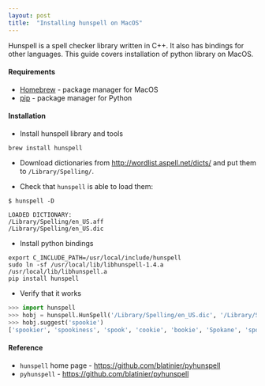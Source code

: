 ```yaml
---
layout: post
title:  "Installing hunspell on MacOS"
---
```


Hunspell is a spell checker library written in C++. It also has
bindings for other languages. This guide covers installation of python library on
MacOS.

#### **Requirements**

- [Homebrew](http://brew.sh) - package manager for MacOS
- [pip](https://pip.readthedocs.io/en/stable/) - package manager for Python

#### **Installation**

* Install hunspell library and tools

```
brew install hunspell
```

* Download dictionaries from <http://wordlist.aspell.net/dicts/> and put them
to `/Library/Spelling/`.

* Check that `hunspell` is able to load them:

```
$ hunspell -D

LOADED DICTIONARY:
/Library/Spelling/en_US.aff
/Library/Spelling/en_US.dic
```

* Install python bindings

```
export C_INCLUDE_PATH=/usr/local/include/hunspell
sudo ln -sf /usr/local/lib/libhunspell-1.4.a /usr/local/lib/libhunspell.a
pip install hunspell
```

* Verify that it works

```python
>>> import hunspell
>>> hobj = hunspell.HunSpell('/Library/Spelling/en_US.dic', '/Library/Spelling/en_US.aff')
>>> hobj.suggest('spookie')
['spookier', 'spookiness', 'spook', 'cookie', 'bookie', 'Spokane', 'spoken']
```



#### **Reference**

* `hunspell` home page - <https://github.com/blatinier/pyhunspell>
* `pyhunspell` - <https://github.com/blatinier/pyhunspell>
